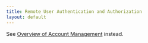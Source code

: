 ```yaml
---
title: Remote User Authentication and Authorization
layout: default
---
```

See <a href="/overview-of-account-management/">Overview of Account Management</a> instead.

